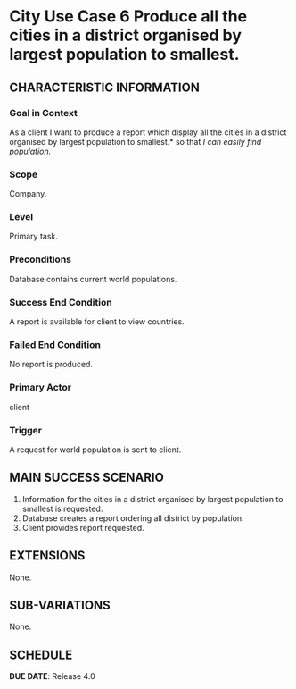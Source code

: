 # City Use Case 6 Produce all the cities in a district organised by largest population to smallest.

## CHARACTERISTIC INFORMATION

### Goal in Context

As a client I want to produce a report which display all the cities in a district organised by largest population to smallest.* so that *I can easily find population.*

### Scope

Company.

### Level

Primary task.

### Preconditions

Database contains current world populations.

### Success End Condition

A report is available for client to view countries.

### Failed End Condition

No report is produced.

### Primary Actor

client

### Trigger

A request for world population is sent to client.

## MAIN SUCCESS SCENARIO

1. Information for the cities in a district organised by largest population to smallest is requested.
2. Database creates a report ordering all district by population.
3. Client provides report requested.

## EXTENSIONS

None.

## SUB-VARIATIONS

None.

## SCHEDULE

**DUE DATE**: Release 4.0
